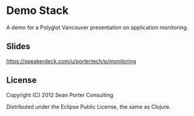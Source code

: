 # Demo Stack

A demo for a Polyglot Vancouver presentation on application monitoring.

## Slides

https://speakerdeck.com/u/portertech/p/monitoring

## License

Copyright (C) 2012 Sean Porter Consulting

Distributed under the Eclipse Public License, the same as Clojure.
